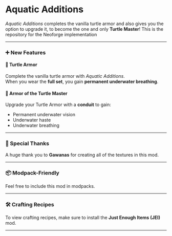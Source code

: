 # Aquatic Additions

*Aquatic Additions* completes the vanilla turtle armor and also gives you the option to upgrade it, to become the one and only **Turtle Master**! This is the repository for the Neoforge implementation

---

### ➕ New Features

#### 🐢 Turtle Armor
Complete the vanilla turtle armor with *Aquatic Additions*.  
When you wear the **full set**, you gain **permanent underwater breathing**.

#### 👑 Armor of the Turtle Master
Upgrade your Turtle Armor with a **conduit** to gain:
- Permanent underwater vision
- Underwater haste
- Underwater breathing
---

### 🙏 Special Thanks
A huge thank you to **Gawanas** for creating all of the textures in this mod.

---

### 📦 Modpack-Friendly
Feel free to include this mod in modpacks.

---

### 🛠 Crafting Recipes
To view crafting recipes, make sure to install the **Just Enough Items (JEI)** mod.

---
